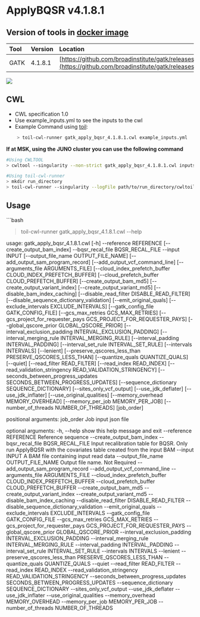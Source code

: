 # ApplyBQSR v4.1.8.1

## Version of tools in [docker image ](https://hub.docker.com/r/broadinstitute/gatk)

| Tool | Version | Location |
| :--- | :--- | :--- |
| GATK | 4.1.8.1 | [https://github.com/broadinstitute/gatk/releases/tag/4.1.8.1](https://github.com/broadinstitute/gatk/releases/tag/4.1.8.1) |

[![](https://img.shields.io/badge/version-4.1.8.1-blue)](https://github.com/broadinstitute/gatk/releases/tag/4.1.8.1)

## CWL

* CWL specification 1.0
* Use example\_inputs.yml to see the inputs to the cwl
* Example Command using [toil](https://toil.readthedocs.io):

```bash
    > toil-cwl-runner gatk_apply_bqsr_4.1.8.1.cwl example_inputs.yml
```

**If at MSK, using the JUNO cluster you can use the following command**

```bash
#Using CWLTOOL
> cwltool --singularity --non-strict gatk_apply_bqsr_4.1.8.1.cwl inputs.yaml

#Using toil-cwl-runner
> mkdir run_directory
> toil-cwl-runner --singularity --logFile path/to/run_directory/cwltoil.log  --jobStore path/to/jobStore --batchSystem lsf --workDir /path/to/run_directory --outdir /path/to/run_directory --writeLogs /path/to/run_directory --logLevel DEBUG --stats --retryCount 2 --disableCaching --maxLogFileSize 20000000000 gatk_apply_bqsr_4.1.8.1.cwl inputs.yaml > file.stdout 2> file.stderr &
```

## Usage

\`\`\`bash

> toil-cwl-runner gatk\_apply\_bqsr\_4.1.8.1.cwl --help

usage: gatk\_apply\_bqsr\_4.1.8.1.cwl \[-h\] --reference REFERENCE \[--create\_output\_bam\_index\] --bqsr\_recal\_file BQSR\_RECAL\_FILE --input INPUT \[--output\_file\_name OUTPUT\_FILE\_NAME\] \[--add\_output\_sam\_program\_record\] \[--add\_output\_vcf\_command\_line\] \[--arguments\_file ARGUMENTS\_FILE\] \[--cloud\_index\_prefetch\_buffer CLOUD\_INDEX\_PREFETCH\_BUFFER\] \[--cloud\_prefetch\_buffer CLOUD\_PREFETCH\_BUFFER\] \[--create\_output\_bam\_md5\] \[--create\_output\_variant\_index\] \[--create\_output\_variant\_md5\] \[--disable\_bam\_index\_caching\] \[--disable\_read\_filter DISABLE\_READ\_FILTER\] \[--disable\_sequence\_dictionary\_validation\] \[--emit\_original\_quals\] \[--exclude\_intervals EXCLUDE\_INTERVALS\] \[--gatk\_config\_file GATK\_CONFIG\_FILE\] \[--gcs\_max\_retries GCS\_MAX\_RETRIES\] \[--gcs\_project\_for\_requester\_pays GCS\_PROJECT\_FOR\_REQUESTER\_PAYS\] \[--global\_qscore\_prior GLOBAL\_QSCORE\_PRIOR\] \[--interval\_exclusion\_padding INTERVAL\_EXCLUSION\_PADDING\] \[--interval\_merging\_rule INTERVAL\_MERGING\_RULE\] \[--interval\_padding INTERVAL\_PADDING\] \[--interval\_set\_rule INTERVAL\_SET\_RULE\] \[--intervals INTERVALS\] \[--lenient\] \[--preserve\_qscores\_less\_than PRESERVE\_QSCORES\_LESS\_THAN\] \[--quantize\_quals QUANTIZE\_QUALS\] \[--quiet\] \[--read\_filter READ\_FILTER\] \[--read\_index READ\_INDEX\] \[--read\_validation\_stringency READ\_VALIDATION\_STRINGENCY\] \[--seconds\_between\_progress\_updates SECONDS\_BETWEEN\_PROGRESS\_UPDATES\] \[--sequence\_dictionary SEQUENCE\_DICTIONARY\] \[--sites\_only\_vcf\_output\] \[--use\_jdk\_deflater\] \[--use\_jdk\_inflater\] \[--use\_original\_qualities\] \[--memory\_overhead MEMORY\_OVERHEAD\] \[--memory\_per\_job MEMORY\_PER\_JOB\] \[--number\_of\_threads NUMBER\_OF\_THREADS\] \[job\_order\]

positional arguments: job\_order Job input json file

optional arguments: -h, --help show this help message and exit --reference REFERENCE Reference sequence --create\_output\_bam\_index --bqsr\_recal\_file BQSR\_RECAL\_FILE Input recalibration table for BQSR. Only run ApplyBQSR with the covariates table created from the input BAM --input INPUT A BAM file containing input read data --output\_file\_name OUTPUT\_FILE\_NAME Output file name. Not Required --add\_output\_sam\_program\_record --add\_output\_vcf\_command\_line --arguments\_file ARGUMENTS\_FILE --cloud\_index\_prefetch\_buffer CLOUD\_INDEX\_PREFETCH\_BUFFER --cloud\_prefetch\_buffer CLOUD\_PREFETCH\_BUFFER --create\_output\_bam\_md5 --create\_output\_variant\_index --create\_output\_variant\_md5 --disable\_bam\_index\_caching --disable\_read\_filter DISABLE\_READ\_FILTER --disable\_sequence\_dictionary\_validation --emit\_original\_quals --exclude\_intervals EXCLUDE\_INTERVALS --gatk\_config\_file GATK\_CONFIG\_FILE --gcs\_max\_retries GCS\_MAX\_RETRIES --gcs\_project\_for\_requester\_pays GCS\_PROJECT\_FOR\_REQUESTER\_PAYS --global\_qscore\_prior GLOBAL\_QSCORE\_PRIOR --interval\_exclusion\_padding INTERVAL\_EXCLUSION\_PADDING --interval\_merging\_rule INTERVAL\_MERGING\_RULE --interval\_padding INTERVAL\_PADDING --interval\_set\_rule INTERVAL\_SET\_RULE --intervals INTERVALS --lenient --preserve\_qscores\_less\_than PRESERVE\_QSCORES\_LESS\_THAN --quantize\_quals QUANTIZE\_QUALS --quiet --read\_filter READ\_FILTER --read\_index READ\_INDEX --read\_validation\_stringency READ\_VALIDATION\_STRINGENCY --seconds\_between\_progress\_updates SECONDS\_BETWEEN\_PROGRESS\_UPDATES --sequence\_dictionary SEQUENCE\_DICTIONARY --sites\_only\_vcf\_output --use\_jdk\_deflater --use\_jdk\_inflater --use\_original\_qualities --memory\_overhead MEMORY\_OVERHEAD --memory\_per\_job MEMORY\_PER\_JOB --number\_of\_threads NUMBER\_OF\_THREADS


